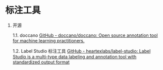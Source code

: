 # 标注工具

1. 开源
   
   1.1. doccano [GitHub - doccano/doccano: Open source annotation tool for machine learning practitioners.](https://github.com/doccano/doccano)
   
   1.2. Label Studio 标注工具 [GitHub - heartexlabs/label-studio: Label Studio is a multi-type data labeling and annotation tool with standardized output format](https://github.com/heartexlabs/label-studio)


